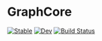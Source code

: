 # GraphCore

[![Stable](https://img.shields.io/badge/docs-stable-blue.svg)](https://jlidmar@kth.se.github.io/GraphCore.jl/stable/)
[![Dev](https://img.shields.io/badge/docs-dev-blue.svg)](https://jlidmar@kth.se.github.io/GraphCore.jl/dev/)
[![Build Status](https://github.com/jlidmar@kth.se/GraphCore.jl/actions/workflows/CI.yml/badge.svg?branch=main)](https://github.com/jlidmar@kth.se/GraphCore.jl/actions/workflows/CI.yml?query=branch%3Amain)
